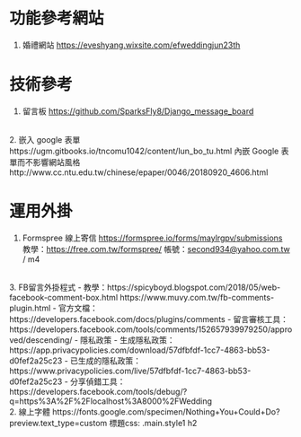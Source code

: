 # 功能參考網站
1. 婚禮網站
https://eveshyang.wixsite.com/efweddingjun23th

# 技術參考
1. 留言板
https://github.com/SparksFly8/Django_message_board
<br>
2. 嵌入 google 表單
https://ugm.gitbooks.io/tncomu1042/content/lun_bo_tu.html
內嵌 Google 表單而不影響網站風格
http://www.cc.ntu.edu.tw/chinese/epaper/0046/20180920_4606.html
<br>


# 運用外掛
1. Formspree 線上寄信
https://formspree.io/forms/maylrgpv/submissions
教學：https://free.com.tw/formspree/
帳號：second934@yahoo.com.tw / m4
<br>
3. FB留言外掛程式
- 教學：https://spicyboyd.blogspot.com/2018/05/web-facebook-comment-box.html
https://www.muvy.com.tw/fb-comments-plugin.html
- 官方文檔：https://developers.facebook.com/docs/plugins/comments
- 留言審核工具：https://developers.facebook.com/tools/comments/152657939979250/approved/descending/
- 隱私政策
    - 生成隱私政策：https://app.privacypolicies.com/download/57dfbfdf-1cc7-4863-bb53-d0fef2a25c23
    - 已生成的隱私政策：https://www.privacypolicies.com/live/57dfbfdf-1cc7-4863-bb53-d0fef2a25c23
- 分享偵錯工具：https://developers.facebook.com/tools/debug/?q=https%3A%2F%2Flocalhost%3A8000%2FWedding
<br>
2. 線上字體
https://fonts.google.com/specimen/Nothing+You+Could+Do?preview.text_type=custom
標題css: .main.style1 h2

